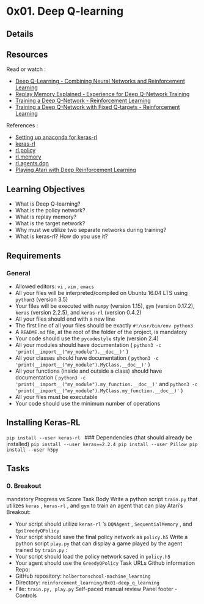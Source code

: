 # 0x01. Deep Q-learning

## Details

## Resources

Read or watch :

- [Deep Q-Learning - Combining Neural Networks and Reinforcement Learning](https://intranet.hbtn.io/rltoken/vf8M2yFL9vWcFftBWFG2KQ)
- [Replay Memory Explained - Experience for Deep Q-Network Training](https://intranet.hbtn.io/rltoken/LciKBr548xY_iD4QkUatNw)
- [Training a Deep Q-Network - Reinforcement Learning](https://intranet.hbtn.io/rltoken/ZwReaNdr4Ei4GxWr-56oFg)
- [Training a Deep Q-Network with Fixed Q-targets - Reinforcement Learning](https://intranet.hbtn.io/rltoken/xAP3VzSnw0HLwjrBRn46Xw)

References :

- [Setting up anaconda for keras-rl](https://intranet.hbtn.io/rltoken/Q8hBeid5HHPA_YToSl5evg)
- [keras-rl](https://intranet.hbtn.io/rltoken/mSQhyiu7FEaFi_qTft1G2w)
- [rl.policy](https://github.com/keras-rl/keras-rl/blob/master/rl/policy.py)
- [rl.memory](https://github.com/keras-rl/keras-rl/blob/master/rl/memory.py)
- [rl.agents.dqn](https://github.com/keras-rl/keras-rl/blob/master/rl/agents/dqn.py)
- [Playing Atari with Deep Reinforcement Learning](https://intranet.hbtn.io/rltoken/SekcqEIbg0hxdEvoQSB-kA)

## Learning Objectives

- What is Deep Q-learning?
- What is the policy network?
- What is replay memory?
- What is the target network?
- Why must we utilize two separate networks during training?
- What is keras-rl? How do you use it?

## Requirements

### General

- Allowed editors: `vi` , `vim` , `emacs`
- All your files will be interpreted/compiled on Ubuntu 16.04 LTS using `python3` (version 3.5)
- Your files will be executed with `numpy` (version 1.15), `gym` (version 0.17.2), `keras` (version 2.2.5), and `keras-rl` (version 0.4.2)
- All your files should end with a new line
- The first line of all your files should be exactly `#!/usr/bin/env python3`
- A `README.md` file, at the root of the folder of the project, is mandatory
- Your code should use the `pycodestyle` style (version 2.4)
- All your modules should have documentation ( `python3 -c 'print(__import__("my_module").__doc__)'` )
- All your classes should have documentation ( `python3 -c 'print(__import__("my_module").MyClass.__doc__)'` )
- All your functions (inside and outside a class) should have documentation ( `python3 -c 'print(__import__("my_module").my_function.__doc__)'` and `python3 -c 'print(__import__("my_module").MyClass.my_function.__doc__)'` )
- All your files must be executable
- Your code should use the minimum number of operations

## Installing Keras-RL

`pip install --user keras-rl ` ### Dependencies (that should already be installed)
`pip install --user keras==2.2.4 pip install --user Pillow pip install --user h5py `

## Tasks

### 0. Breakout

mandatory Progress vs Score Task Body Write a python script `train.py` that utilizes `keras` , `keras-rl` , and `gym` to train an agent that can play Atari’s Breakout:

- Your script should utilize `keras-rl` ‘s `DQNAgent` , `SequentialMemory` , and `EpsGreedyQPolicy`
- Your script should save the final policy network as `policy.h5` Write a python script `play.py` that can display a game played by the agent trained by `train.py` :
- Your script should load the policy network saved in `policy.h5`
- Your agent should use the `GreedyQPolicy` Task URLs Github information Repo:
- GitHub repository: `holbertonschool-machine_learning`
- Directory: `reinforcement_learning/0x01-deep_q_learning`
- File: `train.py, play.py` Self-paced manual review Panel footer - Controls
